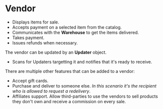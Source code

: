 # Vendor

  * Displays items for sale.
  * Accepts payment on a selected item from the catalog.
  * Communicates with the **Warehouse** to get the items delivered.
  * Takes payment.
  * Issues refunds when necessary.

The vendor can be updated by an **Updater** object.

  * Scans for Updaters targetting it and notifies that it's ready to receive.

There are multiple other features that can be added to a vendor: 

  * Accept gift cards.
  * Purchase and deliver to someone else. *In this scenario it's the recipient who is allowed to request a redelivery*.
  * Affiliates support. Allow third-parties to use the vendors to sell products they don't own and receive a commission on every sale.
  
